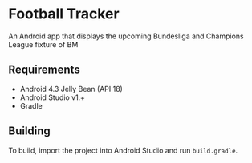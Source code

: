 Football Tracker
======

An Android app that displays the upcoming Bundesliga and Champions League fixture of BM

Requirements
-----
- Android 4.3 Jelly Bean (API 18)
- Android Studio v1.+
- Gradle

Building
-----
To build, import the project into Android Studio and run `build.gradle`.